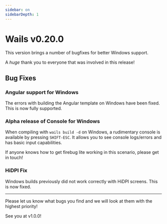 ```yaml
---
sidebar: on
sidebarDepth: 1
---
```


# Wails v0.20.0

This version brings a number of bugfixes for better Windows support.

A *huge* thank you to everyone that was involved in this release!

## Bug Fixes

### Angular support for Windows

The errors with building the Angular template on Windows have been fixed. This is now fully supported.

### Alpha release of Console for Windows

When compiling with `wails build -d` on Windows, a rudimentary console is available by pressing `SHIFT-ESC`. It allows you to see console logs/errors and has basic input capabilities.

If anyone knows how to get firebug lite working in this scenario, please get in touch!

### HiDPI Fix

Windows builds previously did not work correctly with HiDPI screens. This is now fixed.

---

Please let us know what bugs you find and we will look at them with the highest priority!

See you at v1.0.0! 